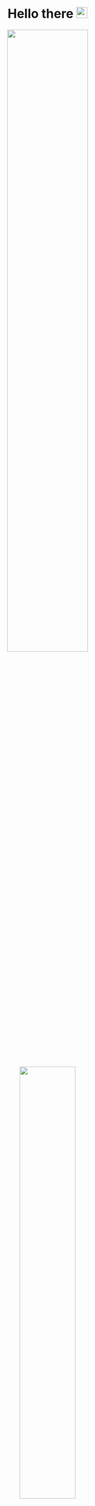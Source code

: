 <!--
Here are some ideas to get you started:

- 🔭 I’m currently working on ...
- 🌱 I’m currently learning ...
- 👯 I’m looking to collaborate on ...
- 🤔 I’m looking for help with ...
- 💬 Ask me about ...
- 📫 How to reach me: ...
- 😄 Pronouns: ...
- ⚡ Fun fact: ...
-->
<h1 align='center'>
  Hello there <img src="https://media.giphy.com/media/hvRJCLFzcasrR4ia7z/giphy.gif" width="25px">
</h1>
<p align='center'>
  <img src="https://github-readme-stats.vercel.app/api?username=RezaRahemtola&show_icons=true&count_private=true&theme=radical" width="60%" />
  <br/>
  <img src="https://github-readme-stats.vercel.app/api/top-langs/?username=RezaRahemtola&theme=radical&layout=compact&langs_count=6" width="50%" />
</p>
